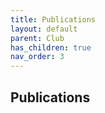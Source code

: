 ```yaml
---
title: Publications
layout: default
parent: Club
has_children: true
nav_order: 3
---
```


## Publications
